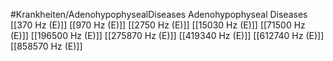 #Krankheiten/AdenohypophysealDiseases
Adenohypophyseal Diseases
[[370 Hz (E)]]
[[970 Hz (E)]]
[[2750 Hz (E)]]
[[15030 Hz (E)]]
[[71500 Hz (E)]]
[[196500 Hz (E)]]
[[275870 Hz (E)]]
[[419340 Hz (E)]]
[[612740 Hz (E)]]
[[858570 Hz (E)]]